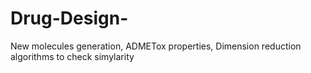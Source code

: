 # Drug-Design-
New molecules generation, ADMETox properties, Dimension reduction algorithms to check simylarity
